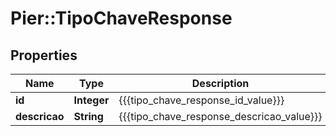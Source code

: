 # Pier::TipoChaveResponse

## Properties
Name | Type | Description | Notes
------------ | ------------- | ------------- | -------------
**id** | **Integer** | {{{tipo_chave_response_id_value}}} | [optional] 
**descricao** | **String** | {{{tipo_chave_response_descricao_value}}} | [optional] 


